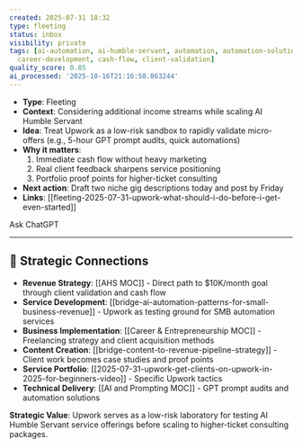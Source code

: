```yaml
---
created: 2025-07-31 18:32
type: fleeting
status: inbox
visibility: private
tags: [ai-automation, ai-humble-servant, automation, automation-solutions, business-implementation,
  career-development, cash-flow, client-validation]
quality_score: 0.85
ai_processed: '2025-10-16T21:16:50.863244'
---
```

- **Type**: Fleeting
- **Context**: Considering additional income streams while scaling AI Humble Servant
- **Idea**: Treat Upwork as a low-risk sandbox to rapidly validate micro-offers (e.g., 5-hour GPT prompt audits, quick automations)
- **Why it matters**:
    1. Immediate cash flow without heavy marketing
    2. Real client feedback sharpens service positioning
    3. Portfolio proof points for higher-ticket consulting
- **Next action**: Draft two niche gig descriptions today and post by Friday
- **Links**: [[fleeting-2025-07-31-upwork-what-should-i-do-before-i-get-even-started]]
    

Ask ChatGPT

---

## 🔗 Strategic Connections
- **Revenue Strategy**: [[AHS MOC]] - Direct path to $10K/month goal through client validation and cash flow
- **Service Development**: [[bridge-ai-automation-patterns-for-small-business-revenue]] - Upwork as testing ground for SMB automation services
- **Business Implementation**: [[Career & Entrepreneurship MOC]] - Freelancing strategy and client acquisition methods
- **Content Creation**: [[bridge-content-to-revenue-pipeline-strategy]] - Client work becomes case studies and proof points
- **Service Portfolio**: [[2025-07-31-upwork-get-clients-on-upwork-in-2025-for-beginners-video]] - Specific Upwork tactics
- **Technical Delivery**: [[AI and Prompting MOC]] - GPT prompt audits and automation solutions

**Strategic Value**: Upwork serves as a low-risk laboratory for testing AI Humble Servant service offerings before scaling to higher-ticket consulting packages.